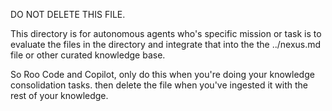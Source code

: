 DO NOT DELETE THIS FILE.

This directory is for autonomous agents who's specific mission or task is to evaluate the files in the directory and integrate that into the the ../nexus.md file or other curated knowledge base.

So Roo Code and Copilot, only do this when you're doing your knowledge consolidation tasks.  then delete the file when you've ingested it with the rest of your knowledge.
